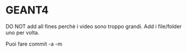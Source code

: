 # GEANT4

DO NOT add all fines perchè i video sono troppo grandi.
Add i file/folder uno per volta.

Puoi fare commit -a -m

